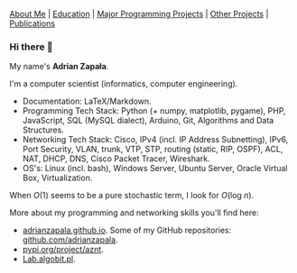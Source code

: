 [About Me](./README.md) | [Education](./education.md) | [Major Programming Projects](./mpp.md) | [Other Projects](./op.md) | [Publications](./publications.md)

### Hi there 👋 
My name's **Adrian Zapała**.

I'm a computer scientist (informatics, computer engineering).

- Documentation: LaTeX/Markdown.
- Programming Tech Stack: Python (+ numpy, matplotlib, pygame), PHP, JavaScript, SQL (MySQL dialect), Arduino, Git, Algorithms and Data Structures.
- Networking Tech Stack: Cisco, IPv4 (incl. IP Address Subnetting), IPv6, Port Security, VLAN, trunk, VTP, STP, routing (static, RIP, OSPF), ACL, NAT, DHCP, DNS, Cisco Packet Tracer, Wireshark.
- OS's: Linux (incl. bash), Windows Server, Ubuntu Server, Oracle Virtual Box, Virtualization.

When <em>O</em>(1) seems to be a pure stochastic term, I look for <em>O</em>(log <em>n</em>). 

More about my programming and networking skills you'll find here:
- [adrianzapala.github.io](http://adrianzapala.github.io). Some of my GitHub repositories: [github.com/adrianzapala](https://github.com/adrianzapala).
- [pypi.org/project/aznt](http://pypi.org/project/aznt).
- [Lab.algobit.pl](http://Lab.algobit.pl).
